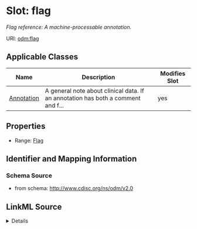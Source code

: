 # Slot: flag


_Flag reference: A machine-processable annotation._



URI: [odm:flag](http://www.cdisc.org/ns/odm/v2.0/flag)



<!-- no inheritance hierarchy -->




## Applicable Classes

| Name | Description | Modifies Slot |
| --- | --- | --- |
[Annotation](Annotation.md) | A general note about clinical data. If an annotation has both a comment and f... |  yes  |







## Properties

* Range: [Flag](Flag.md)





## Identifier and Mapping Information







### Schema Source


* from schema: http://www.cdisc.org/ns/odm/v2.0




## LinkML Source

<details>
```yaml
name: flag
description: 'Flag reference: A machine-processable annotation.'
from_schema: http://www.cdisc.org/ns/odm/v2.0
rank: 1000
identifier: false
alias: flag
domain_of:
- Annotation
range: Flag

```
</details>